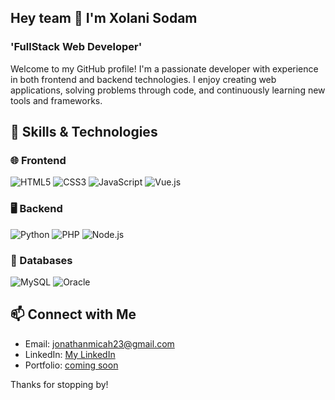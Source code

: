 ## Hey team 👋 I'm Xolani Sodam

###  'FullStack Web Developer'
Welcome to my GitHub profile! I'm a passionate developer with experience in both frontend and backend technologies. I enjoy creating web applications, solving problems through code, and continuously learning new tools and frameworks.


## 🚀 Skills & Technologies

### 🌐 Frontend

![HTML5](https://img.shields.io/badge/HTML5-E34F26?style=flat&logo=html5&logoColor=white)
![CSS3](https://img.shields.io/badge/CSS3-1572B6?style=flat&logo=css3&logoColor=white)
![JavaScript](https://img.shields.io/badge/JavaScript-F7DF1E?style=flat&logo=javascript&logoColor=black)
![Vue.js](https://img.shields.io/badge/Vue.js-35495E?style=flat&logo=vue.js&logoColor=4FC08D)

### 🖥️ Backend
![Python](https://img.shields.io/badge/Python-3776AB?style=flat&logo=python&logoColor=white)
![PHP](https://img.shields.io/badge/PHP-777BB4?style=flat&logo=php&logoColor=white)
![Node.js](https://img.shields.io/badge/Node.js-339933?style=flat&logo=nodedotjs&logoColor=white)



### 💾 Databases
![MySQL](https://img.shields.io/badge/MySQL-4479A1?style=flat&logo=mysql&logoColor=white)
![Oracle](https://img.shields.io/badge/Oracle-F80000?style=flat&logo=oracle&logoColor=white)


## 📫 Connect with Me
- Email: jonathanmicah23@gmail.com 
- LinkedIn: [My LinkedIn]([www.linkedin.com/in/xolani-sodam-0376782a7](https://www.linkedin.com/in/xolani-sodam-0376782a7?lipi=urn%3Ali%3Apage%3Ad_flagship3_profile_view_base_contact_details%3B78Yyfk7pSLuaG0DPkfUhBw%3D%3D))  
- Portfolio: [coming soon](https://yourwebsite.com)

Thanks for stopping by!

